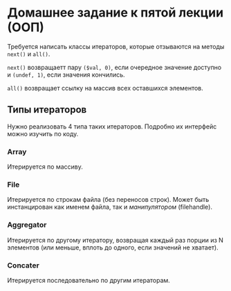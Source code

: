 Домашнее задание к пятой лекции (ООП)
=====================================

Требуется написать классы итераторов, которые отзываются на методы `next()` и `all()`.

`next()` возвращаетт пару `($val, 0)`, если очередное значение доступно и `(undef, 1)`, если значения кончились.

`all()` возвращает ссылку на массив всех оставшихся элементов.

Типы итераторов
---------------

Нужно реализовать 4 типа таких итераторов. Подробно их интерфейс можно изучить по коду.

### Array

Итерируется по массиву.

### File

Итерируется по строкам файла (без переносов строк). Может быть инстанцирован как именем файла, так и _манипулятором_ (filehandle).

### Aggregator

Итерируется по другому итератору, возвращая каждый раз порции из N элементов (или меньше, вплоть до одного, если значений не хватает).

### Concater

Итерируется последовательно по другим итераторам.
